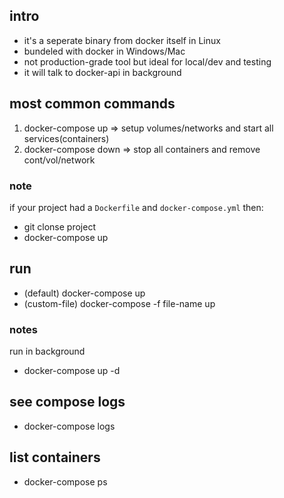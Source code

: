## intro
- it's a seperate binary from docker itself in Linux
- bundeled with docker in Windows/Mac
- not production-grade tool but ideal for local/dev and testing
- it will talk to docker-api in background

## most common commands
1. docker-compose up => setup volumes/networks and start all services(containers)
2. docker-compose down => stop all containers and remove cont/vol/network

### note
if your project had a `Dockerfile` and `docker-compose.yml` then:
- git clonse project
- docker-compose up


## run
- (default) docker-compose up
- (custom-file) docker-compose -f file-name up

### notes
run in background
- docker-compose up -d

## see compose logs
- docker-compose logs

## list containers
- docker-compose ps
